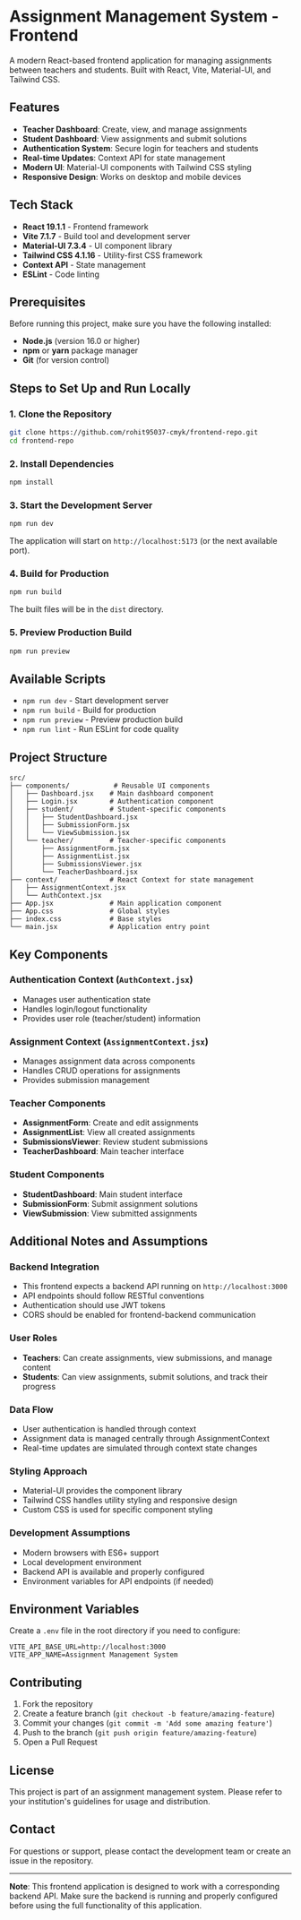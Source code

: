 # Assignment Management System - Frontend

A modern React-based frontend application for managing assignments between teachers and students. Built with React, Vite, Material-UI, and Tailwind CSS.

## Features

- **Teacher Dashboard**: Create, view, and manage assignments
- **Student Dashboard**: View assignments and submit solutions
- **Authentication System**: Secure login for teachers and students
- **Real-time Updates**: Context API for state management
- **Modern UI**: Material-UI components with Tailwind CSS styling
- **Responsive Design**: Works on desktop and mobile devices

## Tech Stack

- **React 19.1.1** - Frontend framework
- **Vite 7.1.7** - Build tool and development server
- **Material-UI 7.3.4** - UI component library
- **Tailwind CSS 4.1.16** - Utility-first CSS framework
- **Context API** - State management
- **ESLint** - Code linting

## Prerequisites

Before running this project, make sure you have the following installed:

- **Node.js** (version 16.0 or higher)
- **npm** or **yarn** package manager
- **Git** (for version control)

## Steps to Set Up and Run Locally

### 1. Clone the Repository

```bash
git clone https://github.com/rohit95037-cmyk/frontend-repo.git
cd frontend-repo
```

### 2. Install Dependencies

```bash
npm install
```

### 3. Start the Development Server

```bash
npm run dev
```

The application will start on `http://localhost:5173` (or the next available port).

### 4. Build for Production

```bash
npm run build
```

The built files will be in the `dist` directory.

### 5. Preview Production Build

```bash
npm run preview
```

## Available Scripts

- `npm run dev` - Start development server
- `npm run build` - Build for production
- `npm run preview` - Preview production build
- `npm run lint` - Run ESLint for code quality

## Project Structure

```
src/
├── components/           # Reusable UI components
│   ├── Dashboard.jsx    # Main dashboard component
│   ├── Login.jsx        # Authentication component
│   ├── student/         # Student-specific components
│   │   ├── StudentDashboard.jsx
│   │   ├── SubmissionForm.jsx
│   │   └── ViewSubmission.jsx
│   └── teacher/         # Teacher-specific components
│       ├── AssignmentForm.jsx
│       ├── AssignmentList.jsx
│       ├── SubmissionsViewer.jsx
│       └── TeacherDashboard.jsx
├── context/             # React Context for state management
│   ├── AssignmentContext.jsx
│   └── AuthContext.jsx
├── App.jsx              # Main application component
├── App.css              # Global styles
├── index.css            # Base styles
└── main.jsx             # Application entry point
```

## Key Components

### Authentication Context (`AuthContext.jsx`)
- Manages user authentication state
- Handles login/logout functionality
- Provides user role (teacher/student) information

### Assignment Context (`AssignmentContext.jsx`)
- Manages assignment data across components
- Handles CRUD operations for assignments
- Provides submission management

### Teacher Components
- **AssignmentForm**: Create and edit assignments
- **AssignmentList**: View all created assignments
- **SubmissionsViewer**: Review student submissions
- **TeacherDashboard**: Main teacher interface

### Student Components
- **StudentDashboard**: Main student interface
- **SubmissionForm**: Submit assignment solutions
- **ViewSubmission**: View submitted assignments

## Additional Notes and Assumptions

### Backend Integration
- This frontend expects a backend API running on `http://localhost:3000`
- API endpoints should follow RESTful conventions
- Authentication should use JWT tokens
- CORS should be enabled for frontend-backend communication

### User Roles
- **Teachers**: Can create assignments, view submissions, and manage content
- **Students**: Can view assignments, submit solutions, and track their progress

### Data Flow
- User authentication is handled through context
- Assignment data is managed centrally through AssignmentContext
- Real-time updates are simulated through context state changes

### Styling Approach
- Material-UI provides the component library
- Tailwind CSS handles utility styling and responsive design
- Custom CSS is used for specific component styling

### Development Assumptions
- Modern browsers with ES6+ support
- Local development environment
- Backend API is available and properly configured
- Environment variables for API endpoints (if needed)

## Environment Variables

Create a `.env` file in the root directory if you need to configure:

```env
VITE_API_BASE_URL=http://localhost:3000
VITE_APP_NAME=Assignment Management System
```

## Contributing

1. Fork the repository
2. Create a feature branch (`git checkout -b feature/amazing-feature`)
3. Commit your changes (`git commit -m 'Add some amazing feature'`)
4. Push to the branch (`git push origin feature/amazing-feature`)
5. Open a Pull Request

## License

This project is part of an assignment management system. Please refer to your institution's guidelines for usage and distribution.

## Contact

For questions or support, please contact the development team or create an issue in the repository.

---

**Note**: This frontend application is designed to work with a corresponding backend API. Make sure the backend is running and properly configured before using the full functionality of this application.